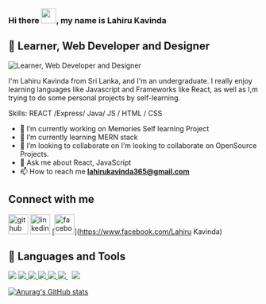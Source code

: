 ### Hi there <img src="https://raw.githubusercontent.com/MartinHeinz/MartinHeinz/master/wave.gif" width="30px">, my name is Lahiru Kavinda
## 🙋‍ Learner,  Web Developer and Designer
 ![Learner,  Web Developer and Designer](https://thumbs.dreamstime.com/b/programmer-computer-technology-business-innovation-image-coding-cogs-circuits-brain-hand-117182110.jpg)

I'm Lahiru Kavinda from Sri Lanka, and I'm an undergraduate. I really enjoy learning languages like Javascript and Frameworks like React, as well as I,m trying to do some personal projects by self-learning.  

Skills:  REACT /Express/ Java/ JS / HTML / CSS

- 🔭 I’m currently working on Memories Self learning Project 
- 🌱 I’m currently learning MERN stack 
- 👯 I’m looking to collaborate on I’m looking to collaborate on OpenSource Projects. 
- 💬 Ask me about React, JavaScript 
- 📫 How to reach me **lahirukavinda365@gmail.com**

## Connect with me
[<img src='https://cdn.jsdelivr.net/npm/simple-icons@3.0.1/icons/github.svg' alt='github' height='40'>](https://github.com/lahirukavinda365)  [<img src='https://cdn.jsdelivr.net/npm/simple-icons@3.0.1/icons/linkedin.svg' alt='linkedin' height='40'>](https://www.linkedin.com/in/https://www.linkedin.com/in/lahiru-karunarathna-a52195222//)  [<img src='https://cdn.jsdelivr.net/npm/simple-icons@3.0.1/icons/facebook.svg' alt='facebook' height='40'>](https://www.facebook.com/Lahiru Kavinda)  
 
## 🚀 Languages and Tools
<p align="left>
       <a href="https://www.w3.org/html/" target="_blank"> <img src="https://img.icons8.com/color/48/000000/html-5.png"/> </a> 
    <a href="https://www.w3schools.com/css/" target="_blank"> <img src="https://img.icons8.com/color/48/000000/css3.png"/> </a>    
       <a href="https://developer.mozilla.org/en-US/docs/Web/JavaScript" target="_blank"> <img src="https://img.icons8.com/color/48/000000/javascript.png"/> </a>   
      <a href="https://www.java.com" target="_blank"> <img src="https://img.icons8.com/color/48/000000/java-coffee-cup-logo.png"/> </a>
    <a href="https://reactjs.org/" target="_blank"> <img src="https://img.icons8.com/color/48/000000/react-native.png"/> </a> 
     <a style="padding-right:8px;" href="https://nodejs.org" target="_blank"> <img src="https://img.icons8.com/color/48/000000/nodejs.png"/> </a>                                                                                                   <a href="https://getbootstrap.com" target="_blank"> <img src="https://img.icons8.com/color/48/000000/bootstrap.png"/> </a>  
                                                                                                      
</p>


[![Anurag's GitHub stats](https://github-readme-stats.vercel.app/api?username=lahirukavinda365)](https://github.com/anuraghazra/github-readme-stats)

